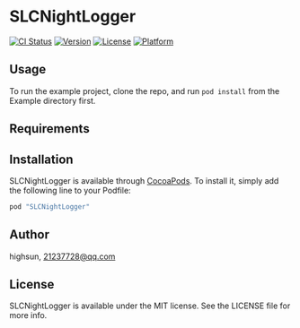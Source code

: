 # SLCNightLogger

[![CI Status](http://img.shields.io/travis/highsun/SLCNightLogger.svg?style=flat)](https://travis-ci.org/highsun/SLCNightLogger)
[![Version](https://img.shields.io/cocoapods/v/SLCNightLogger.svg?style=flat)](http://cocoapods.org/pods/SLCNightLogger)
[![License](https://img.shields.io/cocoapods/l/SLCNightLogger.svg?style=flat)](http://cocoapods.org/pods/SLCNightLogger)
[![Platform](https://img.shields.io/cocoapods/p/SLCNightLogger.svg?style=flat)](http://cocoapods.org/pods/SLCNightLogger)

## Usage

To run the example project, clone the repo, and run `pod install` from the Example directory first.

## Requirements

## Installation

SLCNightLogger is available through [CocoaPods](http://cocoapods.org). To install
it, simply add the following line to your Podfile:

```ruby
pod "SLCNightLogger"
```

## Author

highsun, 21237728@qq.com

## License

SLCNightLogger is available under the MIT license. See the LICENSE file for more info.
